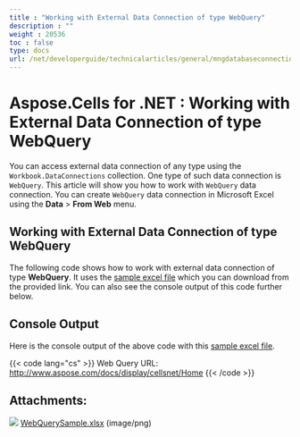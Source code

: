 ```yaml
---
title : "Working with External Data Connection of type WebQuery" 
description : "" 
weight : 20536 
toc : false
type: docs
url: /net/developerguide/technicalarticles/general/mngdatabaseconnections/working+with+external+data+connection+of+type+webquery/
---
```


# Aspose.Cells for .NET : Working with External Data Connection of type WebQuery


You can access external data connection of any type using the `Workbook.DataConnections` collection. One type of such data connection is `WebQuery`. This article will show you how to work with `WebQuery` data connection. You can create `WebQuery` data connection in Microsoft Excel using the **Data** > **From Web** menu.

## Working with External Data Connection of type WebQuery

The following code shows how to work with external data connection of type **WebQuery**. It uses the [sample excel file](https://docs2.aspose.com/cells/net/attachments/5017272/5112365.xlsx) which you can download from the provided link. You can also see the console output of this code further below.

## Console Output

Here is the console output of the above code with this [sample excel file](https://docs2.aspose.com/cells/net/attachments/5017272/5112365.xlsx).

{{< code lang="cs" >}}
Web Query URL: http://www.aspose.com/docs/display/cellsnet/Home
{{< /code >}}

## Attachments:

![](https://docs2.aspose.com/cells/net/images/icons/bullet_blue.gif) [WebQuerySample.xlsx](https://docs2.aspose.com/cells/net/attachments/5017272/5112365.xlsx) (image/png)  

